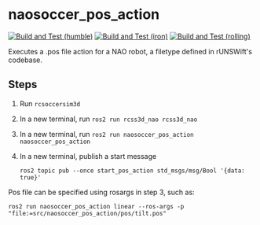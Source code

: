 # naosoccer_pos_action

[![Build and Test (humble)](../../actions/workflows/build_and_test_humble.yaml/badge.svg?branch=iron)](../../actions/workflows/build_and_test_humble.yaml?query=branch:iron)
[![Build and Test (iron)](../../actions/workflows/build_and_test_iron.yaml/badge.svg?branch=iron)](../../actions/workflows/build_and_test_iron.yaml?query=branch:iron)
[![Build and Test (rolling)](../../actions/workflows/build_and_test_rolling.yaml/badge.svg?branch=rolling)](../../actions/workflows/build_and_test_rolling.yaml?query=branch:rolling)

Executes a .pos file action for a NAO robot, a filetype defined in rUNSWift's codebase.

## Steps

1. Run `rcsoccersim3d`
2. In a new terminal, run `ros2 run rcss3d_nao rcss3d_nao`
3. In a new terminal, run `ros2 run naosoccer_pos_action naosoccer_pos_action`
4. In a new terminal, publish a start message

    `ros2 topic pub --once start_pos_action std_msgs/msg/Bool '{data: true}'`

Pos file can be specified using rosargs in step 3, such as:

```
ros2 run naosoccer_pos_action linear --ros-args -p "file:=src/naosoccer_pos_action/pos/tilt.pos"
```
